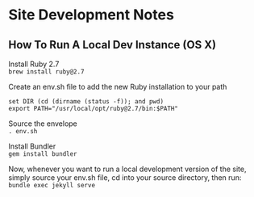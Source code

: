 # Site Development Notes

## How To Run A Local Dev Instance (OS X)

Install Ruby 2.7  
```brew install ruby@2.7```

Create an env.sh file to add the new Ruby installation to your path 
```
set DIR (cd (dirname (status -f)); and pwd) 
export PATH="/usr/local/opt/ruby@2.7/bin:$PATH"
```

Source the envelope  
```. env.sh```

Install Bundler  
```gem install bundler```

Now, whenever you want to run a local development version of the site, simply source your env.sh file, cd into your source directory, then run:  
```bundle exec jekyll serve```

